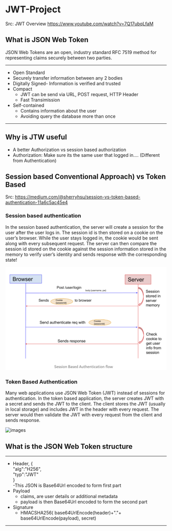 # JWT-Project
Src: JWT Overview https://www.youtube.com/watch?v=7Q17ubqLfaM
## What is JSON Web Token
JSON Web Tokens are an open, industry standard RFC 7519 method for representing claims securely between two parties.  
***
- Open Standard
- Securely transfer information between any 2 bodies
- Digitally Signed- Information is verified and trusted
- Compact
  - JWT can be send via URL, POST request, HTTP Header
  - Fast Transimission
- Self-contained
  - Contains information about the user
  - Avoiding query the database more than once
***

## Why is JTW useful
- A better Authorization vs session based authorization
- Authorization: Make sure its the same user that logged in.... (Different from Authentication)

## Session based  Conventional Approach) vs Token Based 
Src: https://medium.com/@sherryhsu/session-vs-token-based-authentication-11a6c5ac45e4

### Session based authentication
In the session based authentication, the server will create a session for the user after the user logs in. The session id is then stored on a cookie on the user’s browser. While the user stays logged in, the cookie would be sent along with every subsequent request. The server can then compare the session id stored on the cookie against the session information stored in the memory to verify user’s identity and sends response with the corresponding state!

![images](https://github.com/KennySoh/JWT-Project/blob/master/pic/auth1.png)

### Token Based Authentication
Many web applications use JSON Web Token (JWT) instead of sessions for authentication. In the token based application, the server creates JWT with a secret and sends the JWT to the client. The client stores the JWT (usually in local storage) and includes JWT in the header with every request. The server would then validate the JWT with every request from the client and sends response.

![images](hhttps://github.com/KennySoh/JWT-Project/blob/master/pic/auth2.png)


## What is the JSON Web Token structure
***
- Header,
  {  
    "alg":"H256",  
    "typ":"JWT"  
  }  
  -This JSON is Base64Url encoded to form first part
- Payload
  - claims, are user details or additional metadata
  - payload is then Base64Url encoded to form the second part
- Signature
  - HMACSHA256(
      base64UrlEncode(header)+"."+
      base64UrlEncode(payload),
      secret)
***



